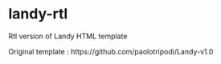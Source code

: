 # landy-rtl
<p>Rtl version of Landy HTML template</p>
<p>Original template : https://github.com/paolotripodi/Landy-v1.0</p>
